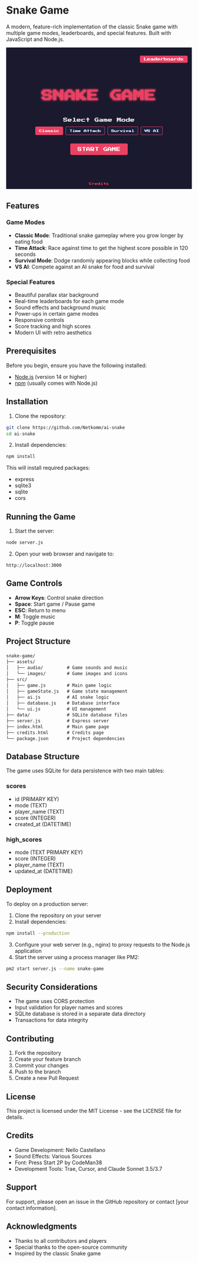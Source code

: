 # Snake Game

A modern, feature-rich implementation of the classic Snake game with multiple game modes, leaderboards, and special features. Built with JavaScript and Node.js.

![Snake Game Screenshot](assets/screenshot.png)

## Features

### Game Modes
- **Classic Mode**: Traditional snake gameplay where you grow longer by eating food
- **Time Attack**: Race against time to get the highest score possible in 120 seconds
- **Survival Mode**: Dodge randomly appearing blocks while collecting food
- **VS AI**: Compete against an AI snake for food and survival

### Special Features
- Beautiful parallax star background
- Real-time leaderboards for each game mode
- Sound effects and background music
- Power-ups in certain game modes
- Responsive controls
- Score tracking and high scores
- Modern UI with retro aesthetics

## Prerequisites

Before you begin, ensure you have the following installed:
- [Node.js](https://nodejs.org/) (version 14 or higher)
- [npm](https://www.npmjs.com/) (usually comes with Node.js)

## Installation

1. Clone the repository:
```bash
git clone https://github.com/Netkomm/ai-snake
cd ai-snake
```

2. Install dependencies:
```bash
npm install
```

This will install required packages:
- express
- sqlite3
- sqlite
- cors

## Running the Game

1. Start the server:
```bash
node server.js
```

2. Open your web browser and navigate to:
```
http://localhost:3000
```

## Game Controls

- **Arrow Keys**: Control snake direction
- **Space**: Start game / Pause game
- **ESC**: Return to menu
- **M**: Toggle music
- **P**: Toggle pause

## Project Structure

```
snake-game/
├── assets/
│   ├── audio/         # Game sounds and music
│   └── images/        # Game images and icons
├── src/
│   ├── game.js        # Main game logic
│   ├── gameState.js   # Game state management
│   ├── ai.js          # AI snake logic
│   ├── database.js    # Database interface
│   └── ui.js          # UI management
├── data/              # SQLite database files
├── server.js          # Express server
├── index.html         # Main game page
├── credits.html       # Credits page
└── package.json       # Project dependencies
```

## Database Structure

The game uses SQLite for data persistence with two main tables:

### scores
- id (PRIMARY KEY)
- mode (TEXT)
- player_name (TEXT)
- score (INTEGER)
- created_at (DATETIME)

### high_scores
- mode (TEXT PRIMARY KEY)
- score (INTEGER)
- player_name (TEXT)
- updated_at (DATETIME)

## Deployment

To deploy on a production server:

1. Clone the repository on your server
2. Install dependencies:
```bash
npm install --production
```

3. Configure your web server (e.g., nginx) to proxy requests to the Node.js application
4. Start the server using a process manager like PM2:
```bash
pm2 start server.js --name snake-game
```

## Security Considerations

- The game uses CORS protection
- Input validation for player names and scores
- SQLite database is stored in a separate data directory
- Transactions for data integrity

## Contributing

1. Fork the repository
2. Create your feature branch
3. Commit your changes
4. Push to the branch
5. Create a new Pull Request

## License

This project is licensed under the MIT License - see the LICENSE file for details.

## Credits

- Game Development: Nello Castellano
- Sound Effects: Various Sources
- Font: Press Start 2P by CodeMan38
- Development Tools: Trae, Cursor, and Claude Sonnet 3.5/3.7

## Support

For support, please open an issue in the GitHub repository or contact [your contact information].

## Acknowledgments

- Thanks to all contributors and players
- Special thanks to the open-source community
- Inspired by the classic Snake game 